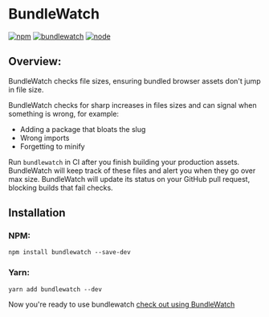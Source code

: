 # BundleWatch
[![npm][npm]][npm-url]
[![bundlewatch][bundlewatch]][bundlewatch-url]
[![node][node]][node-url]


## Overview:
BundleWatch checks file sizes, ensuring bundled browser assets don't jump in file size.

BundleWatch checks for sharp increases in files sizes and can signal when something is wrong, for example:
- Adding a package that bloats the slug
- Wrong imports
- Forgetting to minify

Run `bundlewatch` in CI after you finish building your production assets.
BundleWatch will keep track of these files and alert you when they go over max size.
BundleWatch will update its status on your GitHub pull request, blocking builds that fail checks.

## Installation
### NPM:
```
npm install bundlewatch --save-dev
```

### Yarn:
```
yarn add bundlewatch --dev
```

Now you're ready to use bundlewatch [check out using BundleWatch](getting-started/using-bundlewatch.md)


[npm]: https://img.shields.io/npm/v/bundlewatch.svg
[npm-url]: https://npmjs.com/package/bundlewatch

[node]: https://img.shields.io/node/v/bundlewatch.svg
[node-url]: https://nodejs.org

[bundlewatch]: https://img.shields.io/badge/bundle-watched-blue.svg
[bundlewatch-url]: http://bundlewatch.io
